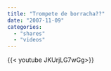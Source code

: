 ```yaml
---
title: "Trompete de borracha??"
date: "2007-11-09"
categories:
  - "shares"
  - "videos"
---
```


<div style="width: 70vw;">{{< youtube JKUrjLG7wGg>}}</div>
